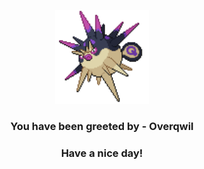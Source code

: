 <p align="center">
            <img src="https://raw.githubusercontent.com/PokeAPI/sprites/master/sprites/pokemon/904.png" width="150" height="150">
          </p>
          <h3 align="center">You have been greeted by - <b>Overqwil</b></h3>
          <h3 align="center">Have a nice day!</h3>
        